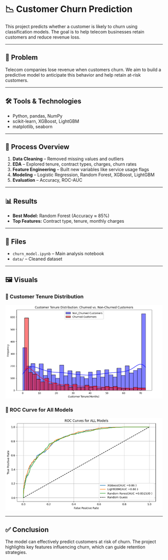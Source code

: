 
# 📉 Customer Churn Prediction

This project predicts whether a customer is likely to churn using classification models. The goal is to help telecom businesses retain customers and reduce revenue loss.

---

## 🧩 Problem

Telecom companies lose revenue when customers churn. We aim to build a predictive model to anticipate this behavior and help retain at-risk customers.

---

## 🛠️ Tools & Technologies

- Python, pandas, NumPy  
- scikit-learn, XGBoost, LightGBM  
- matplotlib, seaborn  

---

## 🔁 Process Overview

1. **Data Cleaning** – Removed missing values and outliers  
2. **EDA** – Explored tenure, contract types, charges, churn rates  
3. **Feature Engineering** – Built new variables like service usage flags  
4. **Modeling** – Logistic Regression, Random Forest, XGBoost, LightGBM  
5. **Evaluation** – Accuracy, ROC-AUC

---

## 📊 Results

- **Best Model:** Random Forest (Accuracy ≈ 85%)  
- **Top Features:** Contract type, tenure, monthly charges  

---

## 📁 Files

- `churn_model.ipynb` – Main analysis notebook  
- `data/` – Cleaned dataset  

---

## 🖼️ Visuals

### 📌 Customer Tenure Distribution
![Churn Distribution](images/Churn_distribution.png)

### 📌 ROC Curve for All Models
![ROC Curve](images/sklearn_metrics_roc.png)

---

## ✅ Conclusion

The model can effectively predict customers at risk of churn. The project highlights key features influencing churn, which can guide retention strategies.

